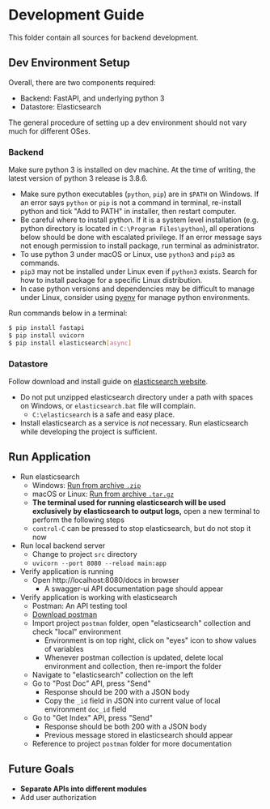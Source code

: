 # Development Guide

This folder contain all sources for backend development.

## Dev Environment Setup

Overall, there are two components required:
- Backend: FastAPI, and underlying python 3
- Datastore: Elasticsearch

The general procedure of setting up a dev environment should not vary much for different OSes.

### Backend

Make sure python 3 is installed on dev machine. At the time of writing, the latest version of python 3 release is 3.8.6.
- Make sure python executables (`python`, `pip`) are in `$PATH` on Windows. If an error says `python` or `pip` is not a command in terminal, re-install python and tick "Add to PATH" in installer, then restart computer.
- Be careful where to install python. If it is a system level installation (e.g. python directory is located in `C:\Program Files\python`), all operations below should be done with escalated privilege. If an error message says not enough permission to install package, run terminal as administrator.
- To use python 3 under macOS or Linux, use `python3` and `pip3` as commands.
- `pip3` may not be installed under Linux even if `python3` exists. Search for how to install package for a specific Linux distribution.
- In case python versions and dependencies may be difficult to manage under Linux, consider using [pyenv](https://github.com/pyenv/pyenv) for manage python environments.

Run commands below in a terminal:
```sh
$ pip install fastapi
$ pip install uvicorn
$ pip install elasticsearch[async]
```

### Datastore

Follow download and install guide on [elasticsearch website](https://www.elastic.co/downloads/elasticsearch).
- Do not put unzipped elasticsearch directory under a path with spaces on Windows, or `elasticsearch.bat` file will complain.
    - `C:\elasticsearch` is a safe and easy place.
- Install elasticsearch as a service is _not_ necessary. Run elasticsearch while developing the project is sufficient.

## Run Application

- Run elasticsearch
    - Windows: [Run from archive `.zip`](https://www.elastic.co/guide/en/elasticsearch/reference/current/starting-elasticsearch.html#start-zip)
    - macOS or Linux: [Run from archive `.tar.gz`](https://www.elastic.co/guide/en/elasticsearch/reference/current/starting-elasticsearch.html#start-targz)
    - **The terminal used for running elasticsearch will be used exclusively by elasticsearch to output logs,** open a new terminal to perform the following steps
    - `control-C` can be pressed to stop elasticsearch, but do not stop it now
- Run local backend server
    - Change to project `src` directory
    - `uvicorn --port 8080 --reload main:app`
- Verify application is running
    - Open http://localhost:8080/docs in browser
        - A swagger-ui API documentation page should appear
- Verify application is working with elasticsearch
    - Postman: An API testing tool
    - [Download postman](https://www.postman.com/downloads/)
    - Import project `postman` folder, open "elasticsearch" collection and check "local" environment
        - Environment is on top right, click on "eyes" icon to show values of variables
        - Whenever postman collection is updated, delete local environment and collection, then re-import the folder
    - Navigate to "elasticsearch" collection on the left
    - Go to "Post Doc" API, press "Send"
        - Response should be 200 with a JSON body
        - Copy the `_id` field in JSON into current value of local environment `doc_id` field
    - Go to "Get Index" API, press "Send"
        - Response should be both 200 with a JSON body
        - Previous message stored in elasticsearch should appear
    - Reference to project `postman` folder for more documentation

## Future Goals

- **Separate APIs into different modules**
- Add user authorization
